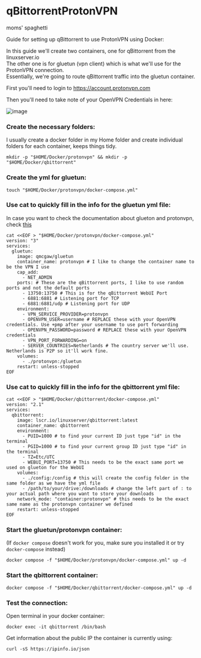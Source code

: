 # qBittorrentProtonVPN

moms' spaghetti<br>

Guide for setting up qBittorrent to use ProtonVPN using Docker:

In this guide we'll create two containers, one for qBittorrent from the linuxserver.io<br>
The other one is for gluetun (vpn client) which is what we'll use for the ProtonVPN connection.<br>
Essentially, we're going to route qBittorrent traffic into the gluetun container.

First you'll need to login to https://account.protonvpn.com

Then you'll need to take note of your OpenVPN Credentials in here:

![image](https://github.com/Chillsmeit/DockerqBitProtonVPN/assets/93094077/cbf3ed2b-3a23-4034-bfdc-636ded533255)

### Create the necessary folders:
I usually create a docker folder in my Home folder and create individual folders for each container, keeps things tidy.
```
mkdir -p "$HOME/Docker/protonvpn" && mkdir -p "$HOME/Docker/qbittorrent"
```
### Create the yml for gluetun:
```
touch "$HOME/Docker/protonvpn/docker-compose.yml"
```
### Use cat to quickly fill in the info for the gluetun yml file:
In case you want to check the documentation about glueton and protonvpn, check [this](https://github.com/qdm12/gluetun-wiki/blob/main/setup/providers/protonvpn.md)
```
cat <<EOF > "$HOME/Docker/protonvpn/docker-compose.yml"
version: "3"
services:
  gluetun:
    image: qmcgaw/gluetun
    container_name: protonvpn # I like to change the container name to be the VPN I use
    cap_add:
      - NET_ADMIN
    ports: # These are the qBittorrent ports, I like to use random ports and not the default ports
      - 13750:13750 # This is for the qBittorrent WebUI Port
      - 6881:6881 # Listening port for TCP
      - 6881:6881/udp # Listening port for UDP
    environment:
      - VPN_SERVICE_PROVIDER=protonvpn
      - OPENVPN_USER=username # REPLACE these with your OpenVPN credentials. Use +pmp after your username to use port forwarding
      - OPENVPN_PASSWORD=password # REPLACE these with your OpenVPN credentials
      - VPN_PORT_FORWARDING=on
      - SERVER_COUNTRIES=Netherlands # The country server we'll use. Netherlands is P2P so it'll work fine.
    volumes:
      - ./protonvpn:/gluetun
    restart: unless-stopped
EOF
```
### Use cat to quickly fill in the info for the qbittorrent yml file:
```
cat <<EOF > "$HOME/Docker/qbittorrent/docker-compose.yml"
version: "2.1"
services:
  qbittorrent:
    image: lscr.io/linuxserver/qbittorrent:latest
    container_name: qbittorrent
    environment:
      - PUID=1000 # to find your current ID just type "id" in the terminal
      - PGID=1000 # to find your current group ID just type "id" in the terminal
      - TZ=Etc/UTC
      - WEBUI_PORT=13750 # This needs to be the exact same port we used on glueton for the WebUI
    volumes:
      - ./config:/config # this will create the config folder in the same folder as we have the yml file
      - /path/to/your/drive:/downloads # change the left part of : to your actual path where you want to store your downloads
    network_mode: "container:protonvpn" # this needs to be the exact same name as the protonvpn container we defined
    restart: unless-stopped
EOF
```
### Start the gluetun/protonvpn container:
(If `docker compose` doesn't work for you, make sure you installed it or try `docker-compose` instead)
```
docker compose -f "$HOME/Docker/protonvpn/docker-compose.yml" up -d
```
### Start the qbittorrent container:
```
docker compose -f "$HOME/Docker/qbittorrent/docker-compose.yml" up -d
```
### Test the connection:
Open terminal in your docker container:
```
docker exec -it qbittorrent /bin/bash
```
Get information about the public IP the container is currently using:
```
curl -sS https://ipinfo.io/json
```
